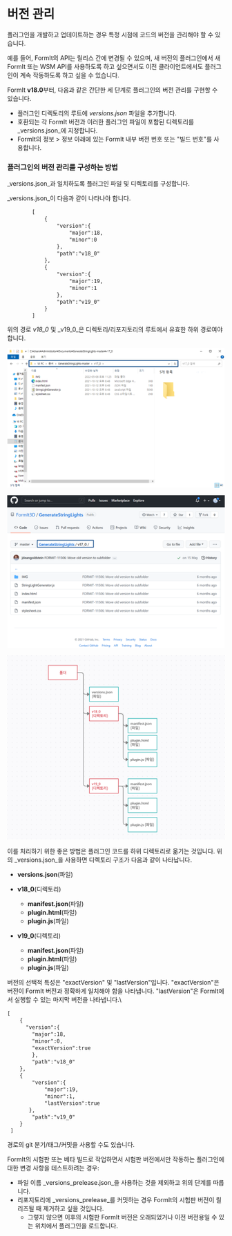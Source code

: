 # 버전 관리

플러그인을 개발하고 업데이트하는 경우 특정 시점에 코드의 버전을 관리해야 할 수 있습니다.

예를 들어, FormIt의 API는 릴리스 간에 변경될 수 있으며, 새 버전의 플러그인에서 새 FormIt 또는 WSM API를 사용하도록 하고 싶으면서도 이전 클라이언트에서도 플러그인이 계속 작동하도록 하고 싶을 수 있습니다.

FormIt **v18.0**부터, 다음과 같은 간단한 세 단계로 플러그인의 버전 관리를 구현할 수 있습니다.

* 플러그인 디렉토리의 루트에 _versions.json_ 파일을 추가합니다.
* 호환되는 각 FormIt 버전과 이러한 플러그인 파일이 포함된 디렉토리를 _versions.json_에 지정합니다.
* FormIt의 정보 > 정보 아래에 있는 FormIt 내부 버전 번호 또는 "빌드 번호"를 사용합니다.



### 플러그인의 버전 관리를 구성하는 방법

_versions.json_과 일치하도록 플러그인 파일 및 디렉토리를 구성합니다.

_versions.json_이 다음과 같이 나타나야 합니다.

```
        [
            {
                "version":{
                    "major":18,
                    "minor":0
                },
                "path":"v18_0"
            },
            {
                "version":{
                    "major":19,
                    "minor":1
                },
                "path":"v19_0"
            }
        ]

```

위의 경로 _v18\_0_ 및 _v19\_0_은 디렉토리/리포지토리의 루트에서 유효한 하위 경로여야 합니다.

![](../../../.gitbook/assets/i1.png)

![](../../../.gitbook/assets/i2.png)

![](../../../.gitbook/assets/i3.png)

이를 처리하기 위한 좋은 방법은 플러그인 코드를 하위 디렉토리로 옮기는 것입니다. 위의 _versions.json_을 사용하면 디렉토리 구조가 다음과 같이 나타납니다.

* **versions.json**(파일)
* **v18\_0**(디렉토리)

   * **manifest.json**(파일)
   * **plugin.html**(파일)
   * **plugin.js**(파일)


* **v19\_0**(디렉토리)
   * **manifest.json**(파일)
   * **plugin.html**(파일)
   * **plugin.js**(파일)

버전의 선택적 특성은 "exactVersion" 및 "lastVersion"입니다. "exactVersion"은 버전이 FormIt 버전과 정확하게 일치해야 함을 나타냅니다. "lastVersion"은 FormIt에서 실행할 수 있는 마지막 버전을 나타냅니다.\


```
[
    {
      "version":{
        "major":18,
        "minor":0,
        "exactVersion":true
        },
        "path":"v18_0"
    },
    {
        "version":{
            "major":19,
            "minor":1,
            "lastVersion":true
       },
        "path":"v19_0"
    }
 ]
```

경로의 git 분기/태그/커밋을 사용할 수도 있습니다.

FormIt의 시험판 또는 베타 빌드로 작업하면서 시험판 버전에서만 작동하는 플러그인에 대한 변경 사항을 테스트하려는 경우:

* 파일 이름 _versions\_prelease.json_을 사용하는 것을 제외하고 위의 단계를 따릅니다.
* 리포지토리에 _versions\_prelease_를 커밋하는 경우 FormIt의 시험판 버전이 릴리즈될 때 제거하고 싶을 것입니다.
   * 그렇지 않으면 이후의 시험판 FormIt 버전은 오래되었거나 이전 버전용일 수 있는 위치에서 플러그인을 로드합니다.
